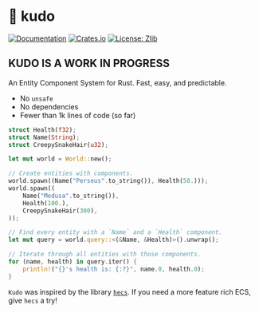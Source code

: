 # :clap: kudo

[![Documentation](https://docs.rs/kudo/badge.svg)](https://docs.rs/kudo/)
[![Crates.io](https://img.shields.io/crates/v/kudo.svg)](https://crates.io/crates/kudo)
[![License: Zlib](https://img.shields.io/badge/License-Zlib-lightgrey.svg)](https://opensource.org/licenses/Zlib)

## KUDO IS A WORK IN PROGRESS

An Entity Component System for Rust. Fast, easy, and predictable.

* No `unsafe`
* No dependencies
* Fewer than 1k lines of code (so far)

```rust
struct Health(f32);
struct Name(String);
struct CreepySnakeHair(u32);

let mut world = World::new();

// Create entities with components.
world.spawn((Name("Perseus".to_string()), Health(50.)));
world.spawn((
    Name("Medusa".to_string()),
    Health(100.),
    CreepySnakeHair(300),
));

// Find every entity with a `Name` and a `Health` component.
let mut query = world.query::<(&Name, &Health)>().unwrap();

// Iterate through all entities with those components.
for (name, health) in query.iter() {
    println!("{}'s health is: {:?}", name.0, health.0);
}
```

`Kudo` was inspired by the library [`hecs`](https://github.com/Ralith/hecs). If you need a more feature rich ECS, give `hecs` a try!
